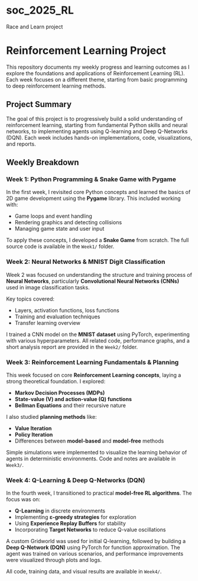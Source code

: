 # soc_2025_RL
Race and Learn project 
# Reinforcement Learning Project

This repository documents my weekly progress and learning outcomes as I explore the foundations and applications of Reinforcement Learning (RL). Each week focuses on a different theme, starting from basic programming to deep reinforcement learning methods.

## Project Summary

The goal of this project is to progressively build a solid understanding of reinforcement learning, starting from fundamental Python skills and neural networks, to implementing agents using Q-learning and Deep Q-Networks (DQN). Each week includes hands-on implementations, code, visualizations, and reports.

## Weekly Breakdown

### Week 1: Python Programming & Snake Game with Pygame
In the first week, I revisited core Python concepts and learned the basics of 2D game development using the **Pygame** library. This included working with:
- Game loops and event handling
- Rendering graphics and detecting collisions
- Managing game state and user input

To apply these concepts, I developed a **Snake Game** from scratch. The full source code is available in the `Week1/` folder.

### Week 2: Neural Networks & MNIST Digit Classification
Week 2 was focused on understanding the structure and training process of **Neural Networks**, particularly **Convolutional Neural Networks (CNNs)** used in image classification tasks.

Key topics covered:
- Layers, activation functions, loss functions
- Training and evaluation techniques
- Transfer learning overview

I trained a CNN model on the **MNIST dataset** using PyTorch, experimenting with various hyperparameters. All related code, performance graphs, and a short analysis report are provided in the `Week2/` folder.

### Week 3: Reinforcement Learning Fundamentals & Planning
This week focused on core **Reinforcement Learning concepts**, laying a strong theoretical foundation. I explored:
- **Markov Decision Processes (MDPs)**
- **State-value (V) and action-value (Q) functions**
- **Bellman Equations** and their recursive nature

I also studied **planning methods** like:
- **Value Iteration**
- **Policy Iteration**
- Differences between **model-based** and **model-free** methods

Simple simulations were implemented to visualize the learning behavior of agents in deterministic environments. Code and notes are available in `Week3/`.

### Week 4: Q-Learning & Deep Q-Networks (DQN)
In the fourth week, I transitioned to practical **model-free RL algorithms**. The focus was on:
- **Q-Learning** in discrete environments
- Implementing **ε-greedy strategies** for exploration
- Using **Experience Replay Buffers** for stability
- Incorporating **Target Networks** to reduce Q-value oscillations

A custom Gridworld was used for initial Q-learning, followed by building a **Deep Q-Network (DQN)** using PyTorch for function approximation. The agent was trained on various scenarios, and performance improvements were visualized through plots and logs.

All code, training data, and visual results are available in `Week4/`.
